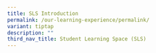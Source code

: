 ```yaml
---
title: SLS Introduction
permalink: /our-learning-experience/permalink/
variant: tiptap
description: ""
third_nav_title: Student Learning Space (SLS)
---
```

